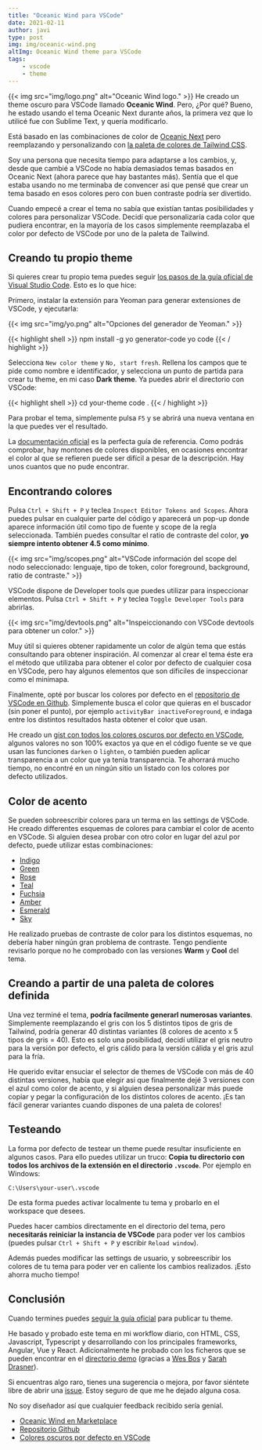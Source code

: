 ```yaml
---
title: "Oceanic Wind para VSCode"
date: 2021-02-11
author: javi
type: post
img: img/oceanic-wind.png
altImg: Oceanic Wind theme para VSCode
tags:
    - vscode
    - theme
---
```

{{< img src="img/logo.png" alt="Oceanic Wind logo." >}}
He creado un theme oscuro para VSCode llamado **Oceanic Wind**. Pero, ¿Por qué? Bueno, he estado usando el tema Oceanic Next durante años, la primera vez que lo utilicé fue con Sublime Text, y quería modificarlo.


Está basado en las combinaciones de color de [Oceanic Next](https://github.com/voronianski/oceanic-next-color-scheme) pero reemplazando y personalizando con [la paleta de colores de Tailwind CSS](https://tailwindcss.com/docs/customizing-colors).

Soy una persona que necesita tiempo para adaptarse a los cambios, y, desde que cambié a VSCode no había demasiados temas basados en Oceanic Next (ahora parece que hay bastantes más). Sentía que el que estaba usando no me terminaba de convencer asi que pensé que crear un tema basado en esos colores pero con buen contraste podría ser divertido.

Cuando empecé a crear el tema no sabía que existían tantas posibilidades y colores para personalizar VSCode. Decidí que personalizaría cada color que pudiera encontrar, en la mayoría de los casos simplemente reemplazaba el color por defecto de VSCode por uno de la paleta de Tailwind.

## Creando tu propio theme
Si quieres crear tu propio tema puedes seguir [los pasos de la guía oficial de Visual Studio Code](https://code.visualstudio.com/api/extension-guides/color-theme#create-a-new-color-theme). Esto es lo que hice:

Primero, instalar la extensión para Yeoman para generar extensiones de VSCode, y ejecutarla:

{{< img src="img/yo.png" alt="Opciones del generador de Yeoman." >}}

{{< highlight shell >}}
npm install -g yo generator-code
yo code
{{< / highlight >}}

Selecciona `New color theme` y `No, start fresh`. Rellena los campos que te pide como nombre e identificador, y selecciona un punto de partida para crear tu theme, en mi caso **Dark theme**. Ya puedes abrir el directorio con VSCode:

{{< highlight shell >}}
cd your-theme
code .
{{< / highlight >}}

Para probar el tema, simplemente pulsa `F5` y se abrirá una nueva ventana en la que puedes ver el resultado.

La [documentación oficial](https://code.visualstudio.com/api/references/theme-color) es la perfecta guía de referencia. Como podrás comprobar, hay montones de colores disponibles, en ocasiones encontrar el color al que se refieren puede ser difícil a pesar de la descripción. Hay unos cuantos que no pude encontrar.

## Encontrando colores
Pulsa `Ctrl + Shift + P` y teclea `Inspect Editor Tokens and Scopes`. Ahora puedes pulsar en cualquier parte del código y aparecerá un pop-up donde aparece información útil como tipo de fuente y scope de la regla seleccionada. También puedes consultar el ratio de contraste del color, **yo siempre intento obtener 4.5 como mínimo**.

{{< img src="img/scopes.png" alt="VSCode información del scope del nodo seleccionado: lenguaje, tipo de token, color foreground, background, ratio de contraste." >}}

VSCode dispone de Developer tools que puedes utilizar para inspeccionar elementos. Pulsa `Ctrl + Shift + P` y teclea `Toggle Developer Tools` para abrirlas.

{{< img src="img/devtools.png" alt="Inspeiccionando con VSCode devtools para obtener un color." >}}

Muy útil si quieres obtener rapidamente un color de algún tema que estás consultando para obtener inspiración. Al comenzar al crear el tema éste era el método que utilizaba para obtener el color por defecto de cualquier cosa en VSCode, pero hay algunos elementos que son díficiles de inspeccionar como el minimapa.

Finalmente, opté por buscar los colores por defecto en el [repositorio de VSCode en Github](https://github.com/microsoft/vscode). Simplemente busca el color que quieras en el buscador (sin poner el punto), por ejemplo `activityBar inactiveForeground`, e indaga entre los distintos resultados hasta obtener el color que usan.

He creado un [gist con todos los colores oscuros por defecto en VSCode](https://gist.github.com/javifm86/073d8e05942a8849dd11fa6996955fc0), algunos valores no son 100% exactos ya que en el código fuente se ve que usan las funciones `darken` o `lighten`, o también pueden aplicar transparencia a un color que ya tenía transparencia. Te ahorrará mucho tiempo, no encontré en un ningún sitio un listado con los colores por defecto utilizados.

## Color de acento
Se pueden sobreescribir colores para un terma en las settings de VSCode. He creado differentes esquemas de colores para cambiar el color de acento en VSCode. Si alguien desea probar con otro color en lugar del azul por defecto, puede utilizar estas combinaciones:

- [Indigo](https://github.com/javifm86/oceanic-wind/blob/main/customize/indigo.md)
- [Green](https://github.com/javifm86/oceanic-wind/blob/main/customize/green.md)
- [Rose](https://github.com/javifm86/oceanic-wind/blob/main/customize/rose.md)
- [Teal](https://github.com/javifm86/oceanic-wind/blob/main/customize/teal.md)
- [Fuchsia](https://github.com/javifm86/oceanic-wind/blob/main/customize/fuchsia.md)
- [Amber](https://github.com/javifm86/oceanic-wind/blob/main/customize/amber.md)
- [Esmerald](https://github.com/javifm86/oceanic-wind/blob/main/customize/esmerald.md)
- [Sky](https://github.com/javifm86/oceanic-wind/blob/main/customize/sky.md)

He realizado pruebas de contraste de color para los distintos esquemas, no debería haber ningún gran problema de contraste. Tengo pendiente revisarlo porque no he comprobado con las versiones **Warm** y **Cool** del tema.

## Creando a partir de una paleta de colores definida
Una vez terminé el tema, **podría facilmente generarl numerosas variantes**. Simplemente reemplazando el gris con los 5 distintos tipos de gris de Tailwind, podría generar 40 distintas variantes (8 colores de acento x 5 tipos de gris = 40). Esto es solo una posibilidad, decidí utilizar el gris neutro para la versión por defecto, el gris cálido para la versión cálida y el gris azul para la fría.

He querido evitar ensuciar el selector de themes de VSCode con más de 40 distintas versiones, había que elegir asi que finalmente dejé 3 versiones con el azul como color de acento, y si alguien desea personalizar más puede copiar y pegar la configuración de los distintos colores de acento. ¡Es tan fácil generar variantes cuando dispones de una paleta de colores!


## Testeando
La forma por defecto de testear un theme puede resultar insuficiente en algunos casos. Para ello puedes utilizar un truco: **Copia tu directorio con todos los archivos de la extensión en el directorio `.vscode`**. Por ejemplo en Windows:
```
C:\Users\your-user\.vscode
```
De esta forma puedes activar localmente tu tema y probarlo en el workspace que desees.

Puedes hacer cambios directamente en el directorio del tema, pero **necesitarás reiniciar la instancia de VSCode** para poder ver los cambios (puedes pulsar `Ctrl + Shift + P` y escribir `Reload window`).

Además puedes modificar las settings de usuario, y sobreescribir los colores de tu tema para poder ver en caliente los cambios realizados. ¡Esto ahorra mucho tiempo!

## Conclusión
Cuando termines puedes [seguir la guía oficial](https://code.visualstudio.com/api/working-with-extensions/publishing-extension) para publicar tu theme.

He basado y probado este tema en mi workflow diario, con HTML, CSS, Javascript, Typescript y desarrollando con los principales frameworks, Angular, Vue y React. Adicionalmente he probado con los ficheros que se pueden encontrar en el [directorio demo](https://github.com/javifm86/oceanic-wind/tree/main/demo) (gracias a [Wes Bos](https://twitter.com/wesbos) y [Sarah Drasner](https://twitter.com/sarah_edo)).

Si encuentras algo raro, tienes una sugerencia o mejora, por favor siéntete libre de abrir una [issue](https://github.com/javifm86/oceanic-wind/issues). Estoy seguro de que me he dejado alguna cosa.

No soy diseñador así que cualquier feedback recibido sería genial.

* [Oceanic Wind en Marketplace](https://marketplace.visualstudio.com/items?itemName=javifm.oceanic-wind)
* [Repositorio Github](https://github.com/javifm86/oceanic-wind)
* [Colores oscuros por defecto en VSCode](https://gist.github.com/javifm86/073d8e05942a8849dd11fa6996955fc0)
